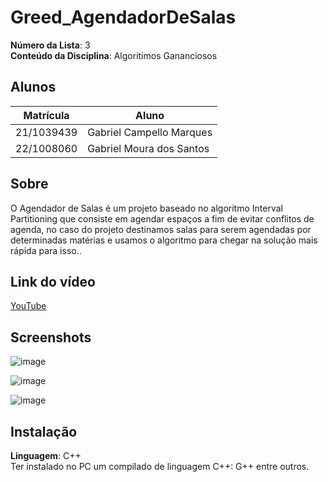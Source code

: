 # Greed_AgendadorDeSalas

**Número da Lista**: 3<br>
**Conteúdo da Disciplina**: Algoritimos Gananciosos<br>

## Alunos
|Matrícula | Aluno |
| -- | -- |
| 21/1039439  |  Gabriel Campello Marques |
| 22/1008060  |  Gabriel Moura dos Santos |

## Sobre 
O Agendador de Salas é um projeto baseado no algoritmo Interval Partitioning que consiste em agendar espaços a fim de evitar conflitos de agenda, no caso do projeto destinamos salas para serem agendadas por determinadas matérias e usamos o algoritmo para chegar na solução mais rápida para isso.. 

## Link do vídeo
[YouTube](https://youtu.be/Chc4NWRqyvg)

## Screenshots

![image](https://github.com/user-attachments/assets/f7c6d0b7-e0bf-40bd-8b52-ce519cb5d31f)

![image](https://github.com/user-attachments/assets/c0b989ed-5314-47ac-a064-94433d73b880)

![image](https://github.com/user-attachments/assets/d202c89f-5220-480b-9375-5cbf70c0f64b)


## Instalação 
**Linguagem**: C++<br>
Ter instalado no PC um compilado de linguagem C++: G++ entre outros.




